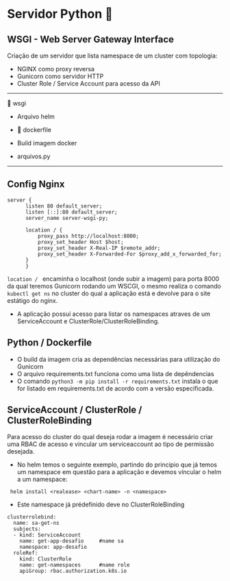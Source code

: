 # Servidor Python :snake:

## WSGI - Web Server Gateway Interface

Criação de um servidor que lista namespace de um cluster com topologia:

* NGINX como proxy reversa
* Gunicorn como servidor HTTP 
* Cluster Role / Service Account para acesso da API

---

:file_folder: wsgi
* Arquivo helm

* :file_folder: dockerfile
* Build imagem docker
* arquivos.py

---

## Config Nginx

```
server {
      listen 80 default_server;
      listen [::]:80 default_server;
      server_name server-wsgi-py;

      location / {
          proxy_pass http://localhost:8000;
          proxy_set_header Host $host;
          proxy_set_header X-Real-IP $remote_addr;
          proxy_set_header X-Forwarded-For $proxy_add_x_forwarded_for;
      }
      }
```
```location / ``` encaminha o localhost (onde subir a imagem) para porta 8000 da qual teremos Gunicorn rodando um WSCGI, o mesmo realiza o comando ```kubectl get ns``` no cluster do qual a aplicação está e devolve para o site estátigo do nginx.

* A aplicação possuí acesso para listar os namespaces atraves de um ServiceAccount e ClusterRole/ClusterRoleBinding.

## Python / Dockerfile

* O build da imagem cria as dependências necessárias para utilização do Gunicorn
* O arquivo requirements.txt funciona como uma lista de depêndencias 
* O comando ```python3 -m pip install -r requirements.txt``` instala o que for listado em requirements.txt de acordo com a versão especificada.

## ServiceAccount / ClusterRole / ClusterRoleBinding

Para acesso do cluster do qual deseja rodar a imagem é necessário criar uma RBAC de acesso e vincular um serviceaccount ao tipo de permissão desejada.

* No helm temos o seguinte exemplo, partindo do principio que já temos um namespace em questão para a aplicação e devemos víncular o helm a um namespace:

``` helm install <realease> <chart-name> -n <namespace>```

* Este namespace já prédefinido deve no ClusterRoleBinding

```
clusterrolebind:
  name: sa-get-ns
  subjects:
  - kind: ServiceAccount
    name: get-app-desafio     #name sa
    namespace: app-desafio
  roleRef:
    kind: ClusterRole
    name: get-namespaces      #name role
    apiGroup: rbac.authorization.k8s.io
```
